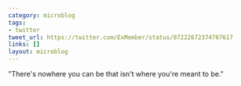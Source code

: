 ```yaml
---
category: microblog
tags:
- twitter
tweet_url: https://twitter.com/ExMember/status/87222672374767617
links: []
layout: microblog
---
```

"There's nowhere you can be that isn't where you're meant to be."
